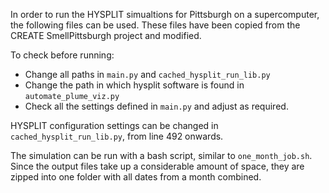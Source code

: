 In order to run the HYSPLIT simualtions for Pittsburgh on a supercomputer, the following files can be used.
These files have been copied from the CREATE SmellPittsburgh project and modified.

To check before running:
- Change all paths in `main.py` and `cached_hysplit_run_lib.py`
- Change the path in which hysplit software is found in `automate_plume_viz.py`
- Check all the settings defined in `main.py` and adjust as required.

HYSPLIT configuration settings can be changed in `cached_hysplit_run_lib.py`, from line 492 onwards.

The simulation can be run with a bash script, similar to `one_month_job.sh`.
Since the output files take up a considerable amount of space, they are zipped into one folder with all dates from a month combined. 
